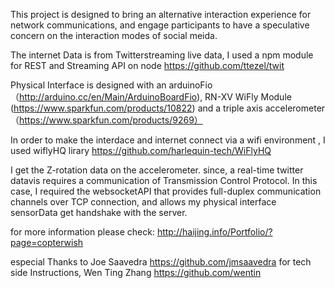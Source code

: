 This project is designed to bring an alternative interaction experience for network communications, and engage participants to have a speculative concern on the interaction modes of social meida.

The internet Data is from Twitterstreaming live data, I used a npm module for REST and Streaming API on node https://github.com/ttezel/twit

Physical Interface is designed with an arduinoFio（http://arduino.cc/en/Main/ArduinoBoardFio), RN-XV WiFly Module (https://www.sparkfun.com/products/10822) and a triple axis accelerometer（https://www.sparkfun.com/products/9269）

In order to make the interdace and internet connect via a wifi environment , I used wiflyHQ lirary https://github.com/harlequin-tech/WiFlyHQ

I get the Z-rotation data on the accelerometer. since, a real-time twitter datavis requires a communication of Transmission Control Protocol. In this case, I required the websocketAPI that provides full-duplex communication channels over TCP connection, and allows my physical interface sensorData get handshake with the server.

for more information please check:
http://haijing.info/Portfolio/?page=copterwish


especial Thanks to Joe Saavedra https://github.com/jmsaavedra for tech side Instructions, Wen Ting Zhang https://github.com/wentin



